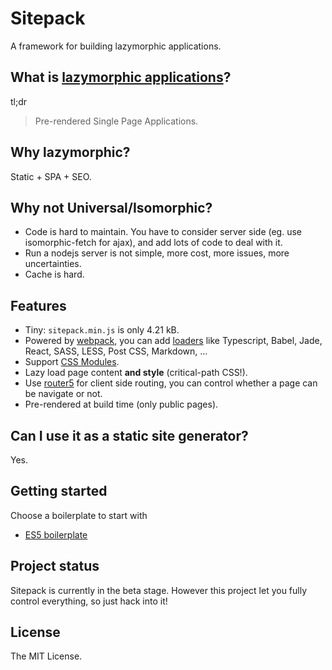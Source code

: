 # Sitepack
A framework for building lazymorphic applications.


## What is [lazymorphic applications](https://blog.andyet.com/2015/05/18/lazymorphic-apps-bringing-back-static-web)?
tl;dr
> Pre-rendered Single Page Applications.


## Why lazymorphic?
Static + SPA + SEO.


## Why not Universal/Isomorphic?
- Code is hard to maintain. You have to consider server side (eg. use isomorphic-fetch for ajax), and add lots of code to deal with it.
- Run a nodejs server is not simple, more cost, more issues, more uncertainties.
- Cache is hard.


## Features
- Tiny: `sitepack.min.js` is only 4.21 kB.
- Powered by [webpack](https://webpack.github.io/), you can add [loaders](https://webpack.github.io/docs/list-of-loaders.html) like Typescript, Babel, Jade, React, SASS, LESS, Post CSS, Markdown, ...
- Support [CSS Modules](https://github.com/css-modules/css-modules).
- Lazy load page content **and style** (critical-path CSS!).
- Use [router5](http://router5.github.io/) for client side routing, you can control whether a page can be navigate or not.
- Pre-rendered at build time (only public pages).


## Can I use it as a static site generator?
Yes.


## Getting started
Choose a boilerplate to start with
- [ES5 boilerplate](https://github.com/sitepack/es5-boilerplate)


## Project status
Sitepack is currently in the beta stage. However this project let you fully control everything, so just hack into it!


## License
The MIT License.
